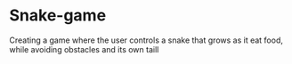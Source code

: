 # Snake-game
Creating a game where the user controls a snake that grows as it eat food, while avoiding obstacles and its own taill
